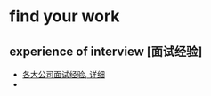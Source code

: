 # find your work
## experience of interview [面试经验]
* [各大公司面试经验, 详细](https://github.com/zslomo/2019-Autumn-recruitment-experience)
* 
